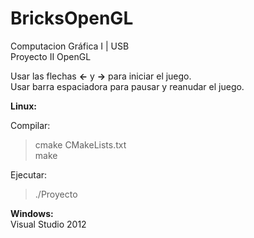 # BricksOpenGL
Computacion Gráfica I | USB <br />
Proyecto II OpenGL 

Usar las flechas **<-** y **->** para iniciar el juego.<br />
Usar barra espaciadora para pausar y reanudar el juego.<br />

**Linux:** <br />

Compilar:
> cmake CMakeLists.txt <br />
> make

Ejecutar:
> ./Proyecto

**Windows:** <br />
Visual Studio 2012
